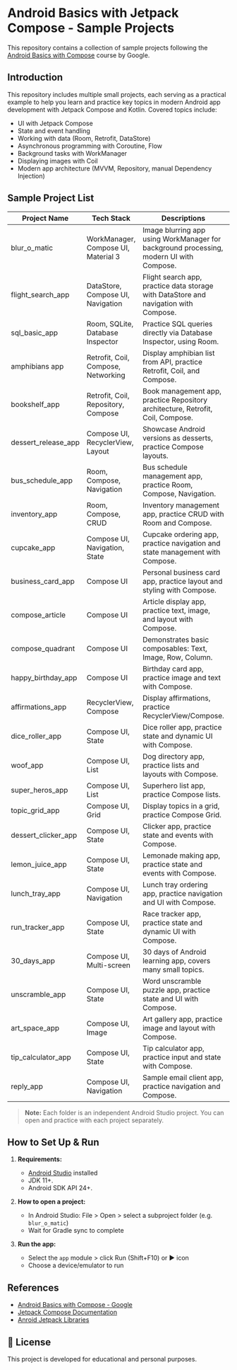 # Android Basics with Jetpack Compose - Sample Projects

This repository contains a collection of sample projects following the [Android Basics with Compose](https://developer.android.com/courses/android-basics-compose/course) course by Google.

## Introduction

This repository includes multiple small projects, each serving as a practical example to help you learn and practice key topics in modern Android app development with Jetpack Compose and Kotlin. Covered topics include:

- UI with Jetpack Compose
- State and event handling
- Working with data (Room, Retrofit, DataStore)
- Asynchronous programming with Coroutine, Flow
- Background tasks with WorkManager
- Displaying images with Coil
- Modern app architecture (MVVM, Repository, manual Dependency Injection)

## Sample Project List

| Project Name        | Tech Stack                          | Descriptions                                                                            | Source                                       |
| ------------------- | ----------------------------------- | --------------------------------------------------------------------------------------- | -------------------------------------------- |
| blur_o_matic        | WorkManager, Compose UI, Material 3 | Image blurring app using WorkManager for background processing, modern UI with Compose. | [blur_o_matic](./blur_o_matic)               |
| flight_search_app   | DataStore, Compose UI, Navigation   | Flight search app, practice data storage with DataStore and navigation with Compose.    | [flight_search_app](./flight_search_app)     |
| sql_basic_app       | Room, SQLite, Database Inspector    | Practice SQL queries directly via Database Inspector, using Room.                       | [sql_basic_app](./sql_basic_app)             |
| amphibians app      | Retrofit, Coil, Compose, Networking | Display amphibian list from API, practice Retrofit, Coil, and Compose.                  | [amphibians app](./amphibians%20app)         |
| bookshelf_app       | Retrofit, Coil, Repository, Compose | Book management app, practice Repository architecture, Retrofit, Coil, Compose.         | [bookshelf_app](./bookshelf_app)             |
| dessert_release_app | Compose UI, RecyclerView, Layout    | Showcase Android versions as desserts, practice Compose layouts.                        | [dessert_release_app](./dessert_release_app) |
| bus_schedule_app    | Room, Compose, Navigation           | Bus schedule management app, practice Room, Compose, Navigation.                        | [bus_schedule_app](./bus_schedule_app)       |
| inventory_app       | Room, Compose, CRUD                 | Inventory management app, practice CRUD with Room and Compose.                          | [inventory_app](./inventory_app)             |
| cupcake_app         | Compose UI, Navigation, State       | Cupcake ordering app, practice navigation and state management with Compose.            | [cupcake_app](./cupcake_app)                 |
| business_card_app   | Compose UI                          | Personal business card app, practice layout and styling with Compose.                   | [business_card_app](./business_card_app)     |
| compose_article     | Compose UI                          | Article display app, practice text, image, and layout with Compose.                     | [compose_article](./compose_article)         |
| compose_quadrant    | Compose UI                          | Demonstrates basic composables: Text, Image, Row, Column.                               | [compose_quadrant](./compose_quadrant)       |
| happy_birthday_app  | Compose UI                          | Birthday card app, practice image and text with Compose.                                | [happy_birthday_app](./happy_birthday_app)   |
| affirmations_app    | RecyclerView, Compose               | Display affirmations, practice RecyclerView/Compose.                                    | [affirmations_app](./affirmations_app)       |
| dice_roller_app     | Compose UI, State                   | Dice roller app, practice state and dynamic UI with Compose.                            | [dice_roller_app](./dice_roller_app)         |
| woof_app            | Compose UI, List                    | Dog directory app, practice lists and layouts with Compose.                             | [woof_app](./woof_app)                       |
| super_heros_app     | Compose UI, List                    | Superhero list app, practice Compose lists.                                             | [super_heros_app](./super_heros_app)         |
| topic_grid_app      | Compose UI, Grid                    | Display topics in a grid, practice Compose Grid.                                        | [topic_grid_app](./topic_grid_app)           |
| dessert_clicker_app | Compose UI, State                   | Clicker app, practice state and events with Compose.                                    | [dessert_clicker_app](./dessert_clicker_app) |
| lemon_juice_app     | Compose UI, State                   | Lemonade making app, practice state and events with Compose.                            | [lemon_juice_app](./lemon_juice_app)         |
| lunch_tray_app      | Compose UI, Navigation              | Lunch tray ordering app, practice navigation and UI with Compose.                       | [lunch_tray_app](./lunch_tray_app)           |
| run_tracker_app     | Compose UI, State                   | Race tracker app, practice state and dynamic UI with Compose.                           | [run_tracker_app](./run_tracker_app)         |
| 30_days_app         | Compose UI, Multi-screen            | 30 days of Android learning app, covers many small topics.                              | [30_days_app](./30_days_app)                 |
| unscramble_app      | Compose UI, State                   | Word unscramble puzzle app, practice state and UI with Compose.                         | [unscramble_app](./unscramble_app)           |
| art_space_app       | Compose UI, Image                   | Art gallery app, practice image and layout with Compose.                                | [art_space_app](./art_space_app)             |
| tip_calculator_app  | Compose UI, State                   | Tip calculator app, practice input and state with Compose.                              | [tip_calculator_app](./tip_calculator_app)   |
| reply_app           | Compose UI, Navigation              | Sample email client app, practice navigation and Compose.                               | [reply_app](./reply_app)                     |

> **Note:** Each folder is an independent Android Studio project. You can open and practice with each project separately.

## How to Set Up & Run

1. **Requirements:**

   - [Android Studio](https://developer.android.com/studio) installed
   - JDK 11+.
   - Android SDK API 24+.
     
2. **How to open a project:**

   - In Android Studio: File > Open > select a subproject folder (e.g. `blur_o_matic`)
   - Wait for Gradle sync to complete

3. **Run the app:**
   - Select the `app` module > click Run (Shift+F10) or ▶️ icon
   - Choose a device/emulator to run

## References

- [Android Basics with Compose - Google](https://developer.android.com/courses/android-basics-compose/course)
- [Jetpack Compose Documentation](https://developer.android.com/jetpack/compose)
- [Anroid Jetpack Libraries](https://developer.android.com/jetpack/androidx/explorer?case=all)

## 📝 License

This project is developed for educational and personal purposes.
